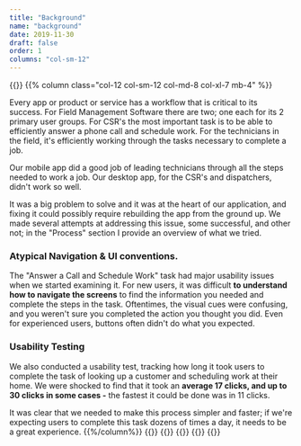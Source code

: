 ```yaml
---
title: "Background"
name: "background"
date: 2019-11-30
draft: false
order: 1
columns: "col-sm-12"
---
```

{{<row>}}
{{% column class="col-12 col-sm-12 col-md-8 col-xl-7 mb-4" %}}

Every app or product or service has a workflow that is critical to its success. For Field Management Software there are two; one each for its 2 primary user groups.  For CSR's the most important task is to be able to efficiently answer a phone call and schedule work. For the technicians in the field, it's efficiently working through the tasks necessary to complete a job.

Our mobile app did a good job of leading technicians through all the steps needed to work a job. Our desktop app, for the CSR's and dispatchers, didn't work so well. 

It was a big problem to solve and it was at the heart of our application, and fixing it could possibly require rebuilding the app from the ground up. We made several attempts at addressing this issue, some successful, and other not; in the "Process" section I provide an overview of what we tried.

### Atypical Navigation & UI conventions.

The "Answer a Call and Schedule Work" task had major usability issues when we started examining it. For new users, it was difficult **to understand how to navigate the screens** to find the information you needed and complete the steps in the task. Oftentimes, the visual cues were confusing, and you weren't sure you completed the action you thought you did. Even for experienced users, buttons often didn't do what you expected.

### Usability Testing

We also conducted a usability test, tracking how long it took users to complete the task of looking up a customer and scheduling work at their home. We were shocked to find that it took an **average 17 clicks, and up to 30 clicks in some cases -** the fastest it could be done was in 11 clicks. 

It was clear that we needed to make this process simpler and faster; if we're expecting users to complete this task dozens of times a day, it needs to be a great experience.
{{%/column%}}
{{<column class="col-sm-12 col-md-4 col-xl-5 mb-4">}}
    {{<workImage class="figure text-muted mb-4" src="/work/pm-call-experience/01-background/pm-dispatchboard-desktop.png" alt="screenshot of the dispatch board" caption="the home page of the desktop app was visually confusing. From this screen, a dispatcher or CSR would answer calls and schedule work">}}
    {{<workImage class="figure text-muted mb-4" src="/work/pm-call-experience/01-background/pm-contactproperty-dialog.png" alt="screenshot of how our app displays information about a person or house." caption="how our app displays information about a person or house. The information about a person or their home would be spread out across several different tabs, making it hard to get a clear picture.">}}
{{</column>}}
{{</row>}}
